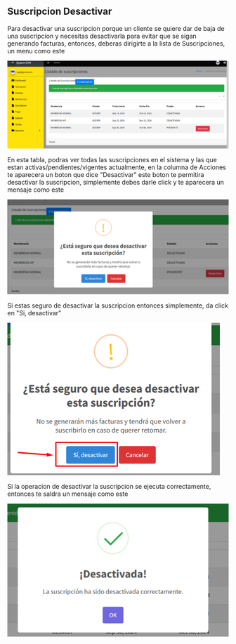 ## Suscripcion Desactivar

Para desactivar una suscripcion porque un cliente se quiere dar de baja de una suscripcion y necesitas desactivarla para evitar que se sigan generando facturas, entonces, deberas dirigirte a la lista de Suscripciones, un menu como este

![actualizar_imagen](images/sd_1.png)

En esta tabla, podras ver todas las suscripciones en el sistema y las que estan activas/pendientes/vigentes actualmente, en la columna de Acciones te aparecera un boton que dice "Desactivar" este boton te permitira desactivar la suscripcion,
simplemente debes darle click y te aparecera un mensaje como este

![actualizar_imagen](images/sd_3.png)

Si estas seguro de desactivar la suscripcion entonces simplemente, da click en  "Si, desactivar"

![actualizar_imagen](images/sd_4.png)

Si la operacion de desactivar la suscripcion se ejecuta correctamente, entonces te saldra un mensaje como este

![actualizar_imagen](images/sd_5.png)

